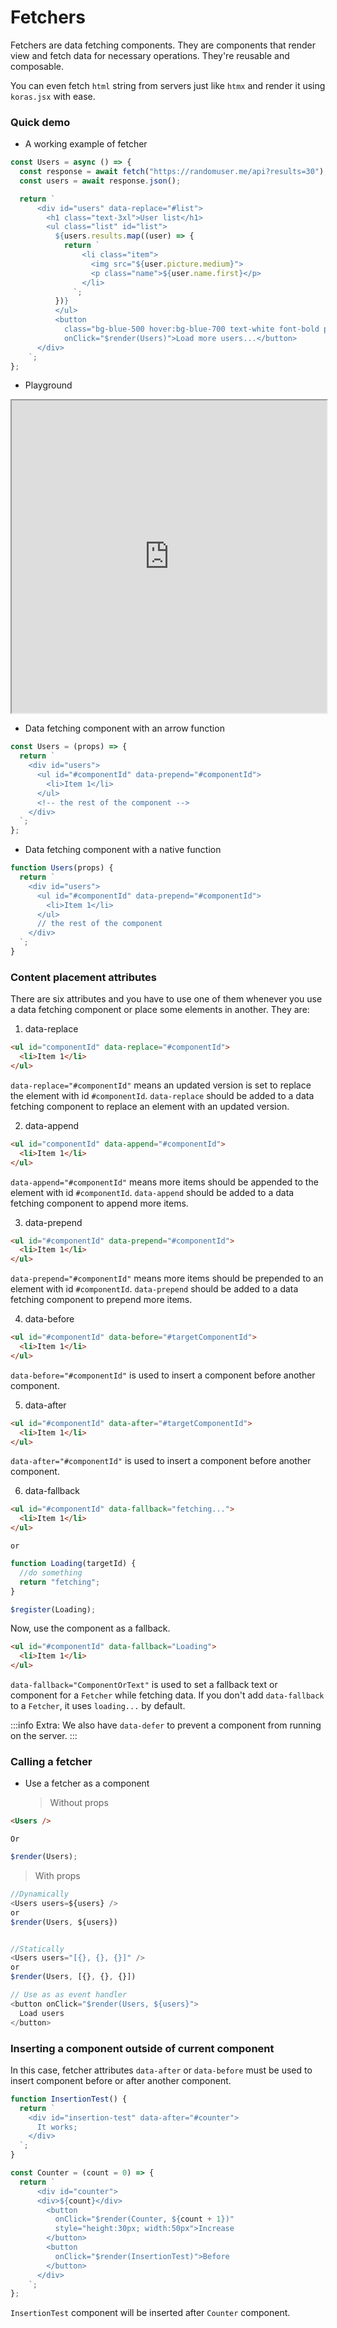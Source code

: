 # Fetchers

Fetchers are data fetching components. They are components that render view and fetch data for necessary operations. They're reusable and composable.

You can even fetch `html` string from servers just like `htmx` and render it using `koras.jsx` with ease.

### Quick demo

- A working example of fetcher

```js copy
const Users = async () => {
  const response = await fetch("https://randomuser.me/api?results=30");
  const users = await response.json();

  return `
      <div id="users" data-replace="#list">
        <h1 class="text-3xl">User list</h1>
        <ul class="list" id="list">
          ${users.results.map((user) => {
            return `
                <li class="item">
                  <img src="${user.picture.medium}">
                  <p class="name">${user.name.first}</p>
                </li>
              `;
          })}
          </ul>
          <button 
            class="bg-blue-500 hover:bg-blue-700 text-white font-bold py-2 px-4 rounded mb-5"
            onClick="$render(Users)">Load more users...</button>
      </div>
    `;
};
```

- Playground

<iframe src="https://codesandbox.io/embed/hwdm3g?view=Editor+%2B+Preview&module=%2Findex.html"
     width="100%" 
     height="500px"
     title="UsersModel"
     allow="accelerometer; ambient-light-sensor; camera; encrypted-media; geolocation; gyroscope; hid; microphone; midi; payment; usb; vr; xr-spatial-tracking"
     sandbox="allow-forms allow-modals allow-popups allow-presentation allow-same-origin allow-scripts"
   ></iframe>

- Data fetching component with an arrow function

```js
const Users = (props) => {
  return `
    <div id="users">
      <ul id="#componentId" data-prepend="#componentId">
        <li>Item 1</li>
      </ul>
      <!-- the rest of the component -->
    </div>
  `;
};
```

- Data fetching component with a native function

```js
function Users(props) {
  return `
    <div id="users">
      <ul id="#componentId" data-prepend="#componentId">
        <li>Item 1</li>
      </ul>
      // the rest of the component
    </div>
  `;
}
```

### Content placement attributes

There are six attributes and you have to use one of them whenever you use a data fetching component or place some elements in another. They are:

1. data-replace

```html
<ul id="componentId" data-replace="#componentId">
  <li>Item 1</li>
</ul>
```

`data-replace="#componentId"` means an updated version is set to replace the element with id `#componentId`. `data-replace` should be added to a data fetching component to replace an element with an updated version.

2. data-append

```html copy
<ul id="componentId" data-append="#componentId">
  <li>Item 1</li>
</ul>
```

`data-append="#componentId"` means more items should be appended to the element with id `#componentId`. `data-append` should be added to a data fetching component to append more items.

3. data-prepend

```html copy
<ul id="#componentId" data-prepend="#componentId">
  <li>Item 1</li>
</ul>
```

`data-prepend="#componentId"` means more items should be prepended to an element with id `#componentId`. `data-prepend` should be added to a data fetching component to prepend more items.

4. data-before

```html copy
<ul id="#componentId" data-before="#targetComponentId">
  <li>Item 1</li>
</ul>
```

`data-before="#componentId"` is used to insert a component before another component.

5. data-after

```html copy
<ul id="#componentId" data-after="#targetComponentId">
  <li>Item 1</li>
</ul>
```

`data-after="#componentId"` is used to insert a component before another component.

6. data-fallback

```html copy
<ul id="#componentId" data-fallback="fetching...">
  <li>Item 1</li>
</ul>
```

`or`

```js
function Loading(targetId) {
  //do something
  return "fetching";
}

$register(Loading);
```

Now, use the component as a fallback.

```html copy
<ul id="#componentId" data-fallback="Loading">
  <li>Item 1</li>
</ul>
```

`data-fallback="ComponentOrText"` is used to set a fallback text or component for a `Fetcher` while fetching data. If you don't add `data-fallback` to a `Fetcher`, it uses `loading...` by default.

:::info
Extra: We also have `data-defer` to prevent a component from running on the server.
:::

### Calling a fetcher

- Use a fetcher as a component
  > Without props

```html
<Users />
```

`Or`

```js
$render(Users);
```

> With props

```js
//Dynamically
<Users users=${users} />
or
$render(Users, ${users})


//Statically
<Users users="[{}, {}, {}]" />
or
$render(Users, [{}, {}, {}])

// Use as as event handler
<button onClick="$render(Users, ${users}">
  Load users
</button>
```

### Inserting a component outside of current component

In this case, fetcher attributes `data-after` or `data-before` must be used to insert component before or after another component.

```js
function InsertionTest() {
  return `
    <div id="insertion-test" data-after="#counter">
      It works;
    </div>
  `;
}

const Counter = (count = 0) => {
  return `
      <div id="counter">
      <div>${count}</div>
        <button 
          onClick="$render(Counter, ${count + 1})" 
          style="height:30px; width:50px">Increase
        </button>
        <button 
          onClick="$render(InsertionTest)">Before
        </button>
      </div>
    `;
};
```

`InsertionTest` component will be inserted after `Counter` component.
